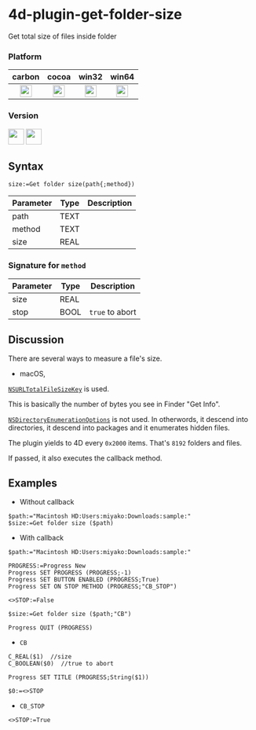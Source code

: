 # 4d-plugin-get-folder-size
Get total size of files inside folder

### Platform

| carbon | cocoa | win32 | win64 |
|:------:|:-----:|:---------:|:---------:|
|<img src="https://cloud.githubusercontent.com/assets/1725068/22371562/1b091f0a-e4db-11e6-8458-8653954a7cce.png" width="24" height="24" />|<img src="https://cloud.githubusercontent.com/assets/1725068/22371562/1b091f0a-e4db-11e6-8458-8653954a7cce.png" width="24" height="24" />|<img src="https://cloud.githubusercontent.com/assets/1725068/22371562/1b091f0a-e4db-11e6-8458-8653954a7cce.png" width="24" height="24" />|<img src="https://cloud.githubusercontent.com/assets/1725068/22371562/1b091f0a-e4db-11e6-8458-8653954a7cce.png" width="24" height="24" />|

### Version

<img src="https://cloud.githubusercontent.com/assets/1725068/18940649/21945000-8645-11e6-86ed-4a0f800e5a73.png" width="32" height="32" /> <img src="https://cloud.githubusercontent.com/assets/1725068/18940648/2192ddba-8645-11e6-864d-6d5692d55717.png" width="32" height="32" />

## Syntax

```
size:=Get folder size(path{;method})
```

Parameter|Type|Description
------------|------------|----
path|TEXT|
method|TEXT|
size|REAL|

### Signature for ``method``

Parameter|Type|Description
------------|------------|----
size|REAL|
stop|BOOL|``true`` to abort

## Discussion

There are several ways to measure a file's size. 

* macOS,

[``NSURLTotalFileSizeKey``](https://developer.apple.com/documentation/foundation/nsurlresourcekey?language=objc) is used.

This is basically the number of bytes you see in Finder "Get Info".

[``NSDirectoryEnumerationOptions``](https://developer.apple.com/documentation/foundation/nsdirectoryenumerationoptions?language=objc) is not used. In otherwords, it descend into directories, it descend into packages and it enumerates hidden files.

The plugin yields to 4D every ``0x2000`` items. That's ``8192`` folders and files.

If passed, it also executes the callback method.

## Examples

* Without callback

```
$path:="Macintosh HD:Users:miyako:Downloads:sample:"
$size:=Get folder size ($path)
```

* With callback

```
$path:="Macintosh HD:Users:miyako:Downloads:sample:"

PROGRESS:=Progress New 
Progress SET PROGRESS (PROGRESS;-1)
Progress SET BUTTON ENABLED (PROGRESS;True)
Progress SET ON STOP METHOD (PROGRESS;"CB_STOP")

<>STOP:=False

$size:=Get folder size ($path;"CB")

Progress QUIT (PROGRESS)
```

* ``CB``

```
C_REAL($1)  //size
C_BOOLEAN($0)  //true to abort

Progress SET TITLE (PROGRESS;String($1))

$0:=<>STOP
```

* ``CB_STOP``

```
<>STOP:=True
```
